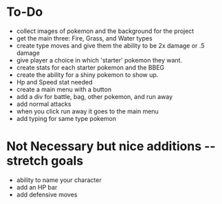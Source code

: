 # To-Do
- collect images of pokemon and the background for the project 
- get the main three: Fire, Grass, and Water types
- create type moves and give them the ability to be 2x damage or .5 damage 
- give player a choice in which 'starter' pokemon they want. 
- create stats for each starter pokemon and the BBEG
- create the ability for a shiny pokemon to show up. 
- Hp and Speed stat needed
- create a main menu with a button
- add a div for battle, bag, other pokemon, and run away
- add normal attacks
- when you click run away it goes to the main menu 
- add typing for same type pokemon

# Not Necessary but nice additions -- stretch goals
- ability to name your character
- add an HP bar 
- add defensive moves
